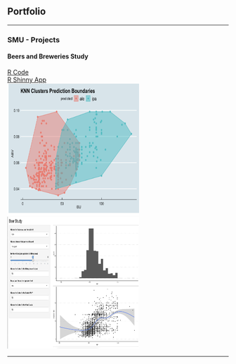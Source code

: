 ## Portfolio

---

### SMU -  Projects 

####  Beers and Breweries Study
[R Code](/Apurv_David_DS_Project_1.html)  
[R Shinny App](https://dgrijalva.shinyapps.io/BeerStudyApp/)  
<img src="./assets/works/pic1.png" height=300px width=300px />
<img src="./assets/works/pic2.png" height=300px width=300px />






---
